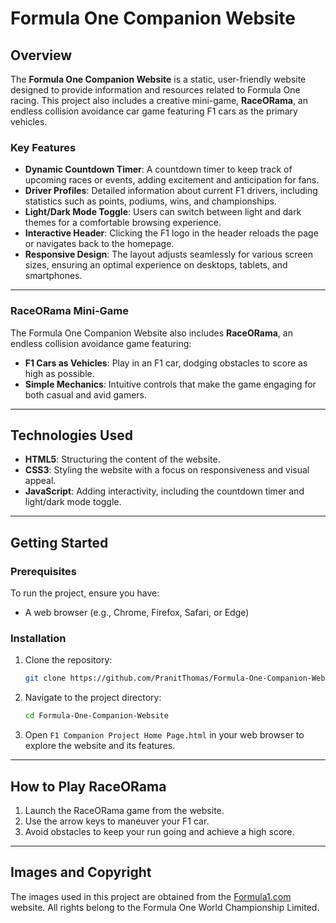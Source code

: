 # Formula One Companion Website

## Overview

The **Formula One Companion Website** is a static, user-friendly website designed to provide information and resources related to Formula One racing. This project also includes a creative mini-game, **RaceORama**, an endless collision avoidance car game featuring F1 cars as the primary vehicles. 

### Key Features

- **Dynamic Countdown Timer**: A countdown timer to keep track of upcoming races or events, adding excitement and anticipation for fans.
- **Driver Profiles**: Detailed information about current F1 drivers, including statistics such as points, podiums, wins, and championships.
- **Light/Dark Mode Toggle**: Users can switch between light and dark themes for a comfortable browsing experience.
- **Interactive Header**: Clicking the F1 logo in the header reloads the page or navigates back to the homepage.
- **Responsive Design**: The layout adjusts seamlessly for various screen sizes, ensuring an optimal experience on desktops, tablets, and smartphones.

---

### RaceORama Mini-Game

The Formula One Companion Website also includes **RaceORama**, an endless collision avoidance game featuring:

- **F1 Cars as Vehicles**: Play in an F1 car, dodging obstacles to score as high as possible.
- **Simple Mechanics**: Intuitive controls that make the game engaging for both casual and avid gamers.

---

## Technologies Used

- **HTML5**: Structuring the content of the website.
- **CSS3**: Styling the website with a focus on responsiveness and visual appeal.
- **JavaScript**: Adding interactivity, including the countdown timer and light/dark mode toggle.

---

## Getting Started

### Prerequisites

To run the project, ensure you have:
- A web browser (e.g., Chrome, Firefox, Safari, or Edge)

### Installation

1. Clone the repository:
   ```bash
   git clone https://github.com/PranitThomas/Formula-One-Companion-Website.git
   ```

2. Navigate to the project directory:
   ```bash
   cd Formula-One-Companion-Website
   ```

3. Open `F1 Companion Project Home Page.html` in your web browser to explore the website and its features.

---

## How to Play RaceORama

1. Launch the RaceORama game from the website.
2. Use the arrow keys to maneuver your F1 car.
3. Avoid obstacles to keep your run going and achieve a high score.

---

## Images and Copyright

The images used in this project are obtained from the [Formula1.com](https://www.formula1.com) website. All rights belong to the Formula One World Championship Limited.

